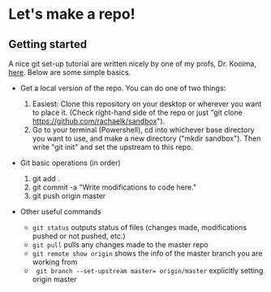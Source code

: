 # Let's make a repo!

## Getting started
A nice git set-up tutorial are written nicely by one of my profs, Dr. Kooima, [here](http://csc.lsu.edu/~kooima/courses/csc4356/git.html). Below are some simple basics.
 * Get a local version of the repo. You can do one of two things: 
    1. Easiest: Clone this repository on your desktop or wherever you want to place it. (Check right-hand side of the repo or just "git clone https://github.com/rachaelk/sandbox").
    2. Go to your terminal (Powershell), cd into whichever base directory you want to use, and make a new directory ("mkdir sandbox"). Then write "git init" and set the upstream to this repo.
  
 * Git basic operations (in order)
    1. git add .
    2. git commit -a "Write modifications to code here."
    3. git push origin master

* Other useful commands
    - ``` git status ``` outputs status of files (changes made, modifications pushed or not pushed, etc.)
    - ``` git pull ``` pulls any changes made to the master repo
    - ``` git remote show origin ``` shows the info of the master branch you are working from
    - ``` git branch --set-upstream master= origin/master``` explicitly setting origin master

